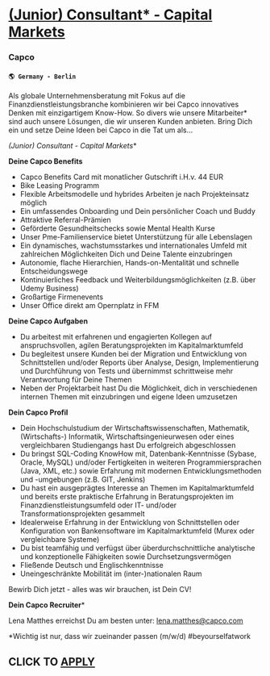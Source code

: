 # [(Junior) Consultant* - Capital Markets](https://www.remotewlb.com/apply/junior-consultant-capital-markets-92621)  
### Capco  
#### `🌎 Germany - Berlin`  

Als globale Unternehmensberatung mit Fokus auf die Finanzdienstleistungsbranche kombinieren wir bei Capco innovatives Denken mit einzigartigem Know-How. So divers wie unsere Mitarbeiter* sind auch unsere Lösungen, die wir unseren Kunden anbieten. Bring Dich ein und setze Deine Ideen bei Capco in die Tat um als…

**(Junior) Consultant* - Capital Markets**

**Deine Capco Benefits**

  * Capco Benefits Card mit monatlicher Gutschrift i.H.v. 44 EUR
  * Bike Leasing Programm
  * Flexible Arbeitsmodelle und hybrides Arbeiten je nach Projekteinsatz möglich
  * Ein umfassendes Onboarding und Dein persönlicher Coach und Buddy
  * Attraktive Referral-Prämien
  * Geförderte Gesundheitschecks sowie Mental Health Kurse
  * Unser Pme-Familienservice bietet Unterstützung für alle Lebenslagen
  * Ein dynamisches, wachstumsstarkes und internationales Umfeld mit zahlreichen Möglichkeiten Dich und Deine Talente einzubringen
  * Autonomie, flache Hierarchien, Hands-on-Mentalität und schnelle Entscheidungswege
  * Kontinuierliches Feedback und Weiterbildungsmöglichkeiten (z.B. über Udemy Business)
  * Großartige Firmenevents
  * Unser Office direkt am Opernplatz in FFM

**Deine Capco Aufgaben**

  * Du arbeitest mit erfahrenen und engagierten Kollegen auf anspruchsvollen, agilen Beratungsprojekten im Kapitalmarktumfeld
  * Du begleitest unsere Kunden bei der Migration und Entwicklung von Schnittstellen und/oder Reports über Analyse, Design, Implementierung und Durchführung von Tests und übernimmst schrittweise mehr Verantwortung für Deine Themen
  * Neben der Projektarbeit hast Du die Möglichkeit, dich in verschiedenen internen Themen mit einzubringen und eigene Ideen umzusetzen

**Dein Capco Profil**

  * Dein Hochschulstudium der Wirtschaftswissenschaften, Mathematik, (Wirtschafts-) Informatik, Wirtschaftsingenieurwesen oder eines vergleichbaren Studiengangs hast Du erfolgreich abgeschlossen
  * Du bringst SQL-Coding KnowHow mit, Datenbank-Kenntnisse (Sybase, Oracle, MySQL) und/oder Fertigkeiten in weiteren Programmiersprachen (Java, XML, etc.) sowie Erfahrung mit modernen Entwicklungsmethoden und -umgebungen (z.B. GIT, Jenkins)
  * Du hast ein ausgeprägtes Interesse an Themen im Kapitalmarktumfeld und bereits erste praktische Erfahrung in Beratungsprojekten im Finanzdienstleistungsumfeld oder IT- und/oder Transformationsprojekten gesammelt
  * Idealerweise Erfahrung in der Entwicklung von Schnittstellen oder Konfiguration von Bankensoftware im Kapitalmarktumfeld (Murex oder vergleichbare Systeme)
  * Du bist teamfähig und verfügst über überdurchschnittliche analytische und konzeptionelle Fähigkeiten sowie Durchsetzungsvermögen
  * Fließende Deutsch und Englischkenntnisse
  * Uneingeschränkte Mobilität im (inter-)nationalen Raum

Bewirb Dich jetzt \- alles was wir brauchen, ist Dein CV!

**Dein Capco Recruiter***

Lena Matthes erreichst Du am besten unter: lena.matthes@capco.com

*Wichtig ist nur, dass wir zueinander passen (m/w/d) #beyourselfatwork

  
## CLICK TO [APPLY](https://www.remotewlb.com/apply/junior-consultant-capital-markets-92621)

